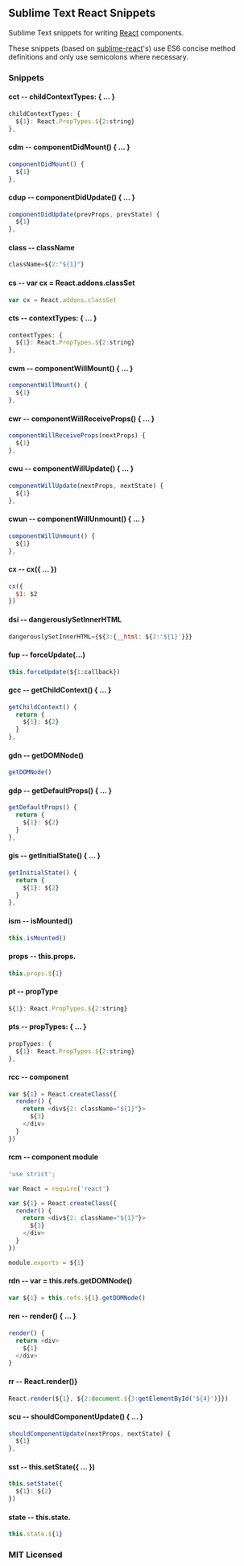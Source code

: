 ## Sublime Text React Snippets

Sublime Text snippets for writing [React](http://facebook.github.io/react/)
components.

These snippets (based on [sublime-react](https://github.com/reactjs/sublime-react)'s)
use ES6 concise method definitions and only use semicolons where necessary.

### Snippets

#### cct -- childContextTypes: { ... }

```javascript
childContextTypes: {
  ${1}: React.PropTypes.${2:string}
},
```

#### cdm -- componentDidMount() { ... }

```javascript
componentDidMount() {
  ${1}
},
```

#### cdup -- componentDidUpdate() { ... }

```javascript
componentDidUpdate(prevProps, prevState) {
  ${1}
},
```

#### class -- className

```javascript
className=${2:"${1}"}
```

#### cs -- var cx = React.addons.classSet

```javascript
var cx = React.addons.classSet
```

#### cts -- contextTypes: { ... }

```javascript
contextTypes: {
  ${1}: React.PropTypes.${2:string}
},
```

#### cwm -- componentWillMount() { ... }

```javascript
componentWillMount() {
  ${1}
},
```

#### cwr -- componentWillReceiveProps() { ... }

```javascript
componentWillReceiveProps(nextProps) {
  ${1}
},
```

#### cwu -- componentWillUpdate() { ... }

```javascript
componentWillUpdate(nextProps, nextState) {
  ${1}
},
```

#### cwun -- componentWillUnmount() { ... }

```javascript
componentWillUnmount() {
  ${1}
},
```

#### cx -- cx({ ... })

```javascript
cx({
  $1: $2
})
```

#### dsi -- dangerouslySetInnerHTML

```javascript
dangerouslySetInnerHTML={${3:{__html: ${2:'${1}'}}}
```

#### fup -- forceUpdate(...)

```javascript
this.forceUpdate(${1:callback})
```

#### gcc -- getChildContext() { ... }

```javascript
getChildContext() {
  return {
    ${1}: ${2}
  }
},
```

#### gdn -- getDOMNode()

```javascript
getDOMNode()
```

#### gdp -- getDefaultProps() { ... }

```javascript
getDefaultProps() {
  return {
    ${1}: ${2}
  }
},
```

#### gis -- getInitialState() { ... }

```javascript
getInitialState() {
  return {
    ${1}: ${2}
  }
},
```

#### ism -- isMounted()

```javascript
this.isMounted()
```

#### props -- this.props.

```javascript
this.props.${1}
```

#### pt -- propType

```javascript
${1}: React.PropTypes.${2:string}
```

#### pts -- propTypes: { ... }

```javascript
propTypes: {
  ${1}: React.PropTypes.${2:string}
},
```

#### rcc -- component

```javascript
var ${1} = React.createClass({
  render() {
    return <div${2: className="${1}"}>
      ${3}
    </div>
  }
})
```

#### rcm -- component module

```javascript
'use strict';

var React = require('react')

var ${1} = React.createClass({
  render() {
    return <div${2: className="${1}"}>
      ${3}
    </div>
  }
})

module.exports = ${1}
```

#### rdn -- var = this.refs.getDOMNode()

```javascript
var ${1} = this.refs.${1}.getDOMNode()
```

#### ren -- render() { ... }

```javascript
render() {
  return <div>
    ${1}
  </div>
}
```

#### rr -- React.render()}

```javascript
React.render(${1}, ${2:document.${3:getElementById('${4}')}})
```

#### scu -- shouldComponentUpdate() { ... }

```javascript
shouldComponentUpdate(nextProps, nextState) {
  ${1}
},
```

#### sst -- this.setState({ ... })

```javascript
this.setState({
  ${1}: ${2}
})
```

#### state -- this.state.

```javascript
this.state.${1}
```

### MIT Licensed